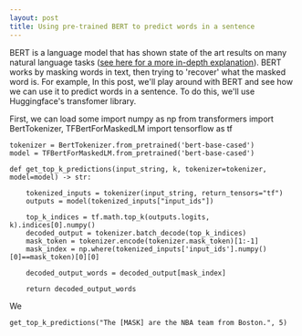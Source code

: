 ```yaml
---
layout: post
title: Using pre-trained BERT to predict words in a sentence
---
```


BERT is a language model that has shown state of the art results on many natural language tasks ([see here for a more in-depth explanation](https://towardsdatascience.com/bert-explained-state-of-the-art-language-model-for-nlp-f8b21a9b6270)). BERT works by masking words in text, then trying to 'recover' what the masked word is. For example, In this post, we'll play around with BERT and see how we can use it to predict words in a sentence. To do this, we'll use Huggingface's transfomer library. 
    
First, we can load some 
    import numpy as np
    from transformers import BertTokenizer, TFBertForMaskedLM
    import tensorflow as tf
    
    tokenizer = BertTokenizer.from_pretrained('bert-base-cased')
    model = TFBertForMaskedLM.from_pretrained('bert-base-cased')
    
    def get_top_k_predictions(input_string, k, tokenizer=tokenizer, model=model) -> str:
    
        tokenized_inputs = tokenizer(input_string, return_tensors="tf")
        outputs = model(tokenized_inputs["input_ids"])
    
        top_k_indices = tf.math.top_k(outputs.logits, k).indices[0].numpy()
        decoded_output = tokenizer.batch_decode(top_k_indices)
        mask_token = tokenizer.encode(tokenizer.mask_token)[1:-1]
        mask_index = np.where(tokenized_inputs['input_ids'].numpy()[0]==mask_token)[0][0]
    
        decoded_output_words = decoded_output[mask_index]
    
        return decoded_output_words

We

    get_top_k_predictions("The [MASK] are the NBA team from Boston.", 5) 